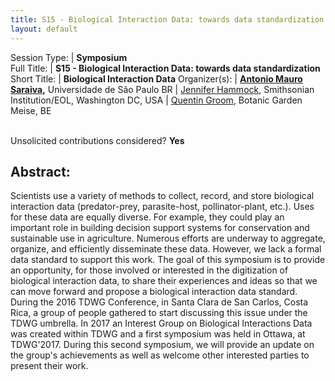 ```yaml
---
title: S15 - Biological Interaction Data: towards data standardization
layout: default
---
```


Session Type: | **Symposium**  
Full Title:   | **S15 - Biological Interaction Data: towards data standardization**  
Short Title:  | **Biological Interaction Data**
Organizer(s): | **[Antonio Mauro Saraiva](mailto:saraiva@usp.br),** Universidade de São Paulo BR
              | [Jennifer Hammock](hammockJ@si.edu), Smithsonian Institution/EOL, Washington DC, USA
              | [Quentin Groom](quentin.groom@plantentuinmeise.be), Botanic Garden Meise, BE


<p><br />Unsolicited contributions considered? <strong>Yes</strong></p>
 

<!-- 
**How many 80-minute sessions are you requesting?** 1
**Technical Requirements:**   Recording.
-->

## Abstract: 

Scientists use a variety of methods to collect, record, and store biological interaction data (predator-prey, parasite-host, pollinator-plant, etc.). Uses for these data are equally diverse. For example, they could play an important role in building decision support systems for conservation and sustainable use in agriculture. Numerous efforts are underway to aggregate, organize, and efficiently disseminate these data. However, we lack a formal data standard to support this work. The goal of this symposium is to provide an opportunity, for those involved or interested in the digitization of biological interaction data, to share their experiences and ideas so that we can move forward and propose a biological interaction data standard. During the 2016 TDWG Conference, in Santa Clara de San Carlos, Costa Rica, a group of people gathered to start discussing this issue under the TDWG umbrella. In 2017 an Interest Group on Biological Interactions Data was created within TDWG and a first symposium was held in Ottawa, at TDWG'2017. During this second symposium, we will provide an update on the group's achievements as well as welcome other interested parties to present their work.

